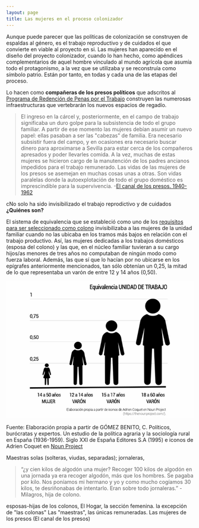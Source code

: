 ```yaml
---
layout: page
title: Las mujeres en el proceso colonizador
---
```

Aunque puede parecer que las políticas de colonización se construyen de espaldas al género, es el trabajo reproductivo y de cuidados el que convierte en viable al proyecto en si. Las mujeres han aparecido en el diseño del proyecto colonizador, cuando lo han hecho, como apéndices complementarios de aquel hombre vinculado al mundo agrícola que asumía todo el protagonismo, a la vez que se utilizaba y se reconstruía como símbolo patrio. Están por tanto, en todas y cada una de las etapas del proceso.

Lo hacen como **compañeras de los presos políticos** que adscritos al [Programa de Redención de Penas por el Trabajo](https://medialab-prado.github.io/poblados-colonizacion-colonias-penitenciarias/presos.html#redencion-penas) construyen las numerosas infraestructuras que vertebrarán los nuevos espacios de regadío.
>El ingreso en la cárcel y, posteriormente, en el campo de trabajo significaba un duro golpe para la subsistencia de todo el grupo familiar. A partir de ese momento las mujeres debían asumir un nuevo papel: ellas pasaban a ser las "cabezas" de familia. Era necesario subsistir fuera del campo, y en ocasiones era necesario buscar dinero para aproximarse a Sevilla para estar cerca de los compañeros apresados y poder llevarles comida. A la vez, muchas de estas mujeres se hicieron cargo de la manutención de los padres ancianos impedidos para el trabajo remunerado. Las vidas de las mujeres de los presos se asemejan en muchas cosas unas
a otras. Son vidas paralelas donde la autoexplotación de todo el grupo doméstico es imprescindible para la supervivencia. -[El canal de los presos. 1940-1962](https://www.planetadelibros.com/libro-el-canal-de-los-presos-1940-1962/17486#soporte/17486)

cNo solo ha sido invisibilizado el trabajo reprodictivo y de cuidados
**¿Quiénes son?** 

El sistema de equivalencia que se estableció como uno de los [requisitos para ser seleccionado como colono](https://medialab-prado.github.io/poblados-colonizacion-colonias-penitenciarias/colono.html) invisibilizaba a las mujeres de la unidad familiar cuando no las ubicaba en los tramos más bajos en relación con el trabajo productivo. Así, las mujeres dedicadas a los trabajos domésticos (esposa del colono) y las que, en el núcleo familiar tuvieran a su cargo hijos/as menores de tres años no computaban de ningún modo como fuerza laboral. Además, las que sí que lo hacían por no ubicarse en los epígrafes anteriormente mencionados, tan sólo obtenían un 0,25, la mitad de lo que representaba un varón de entre 12 y 14 años (0,50).


![Unidades de trabajo](images/Unidadestrabajo.jpg)

Fuente: Elaboración propia a partir de GÓMEZ BENITO, C. Políticos, burócratas y expertos. Un estudio de la política agraria y la sociología rural en España (1936-1959). Siglo XXI de España Editores S.A (1995) e iconos de Adrien Coquet en [Noun Project](http://thenounproject.com)

Maestras solas (solteras, viudas, separadas); 
jornaleras,

>“¿y cien kilos de algodón una mujer? Recoger 100 kilos de algodón en una jornada ya era recoger algodón, más que los hombres. Se pagaba por kilo. Nos poníamos mi hermano y yo y como mucho cogíamos 30 kilos, te desriñonabas de intentarlo. Eran sobre todo jornaleras.” -Milagros, hija de colono.

esposas-hijas de los colonos, El Hogar, la sección femenina. 
la excepción de "las colonas"
Las "maestras", las únicas remuneradas. 
Las mujeres de los presos (El canal de los presos)
